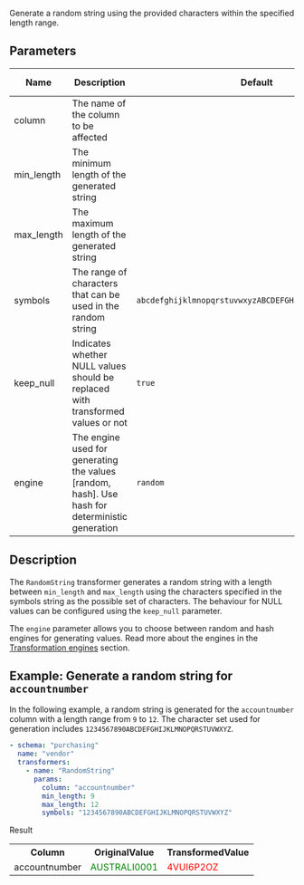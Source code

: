 Generate a random string using the provided characters within the specified length range.

## Parameters

| Name       | Description                                                                                     | Default                                                | Required | Supported DB types |
|------------|-------------------------------------------------------------------------------------------------|--------------------------------------------------------|----------|--------------------|
| column     | The name of the column to be affected                                                           |                                                        | Yes      | text, varchar      |
| min_length | The minimum length of the generated string                                                      |                                                        | Yes      | -                  |
| max_length | The maximum length of the generated string                                                      |                                                        | Yes      | -                  |
| symbols    | The range of characters that can be used in the random string                                   | `abcdefghijklmnopqrstuvwxyzABCDEFGHIJKLMNOPQRSTUVWXYZ` | No       | -                  |
| keep_null  | Indicates whether NULL values should be replaced with transformed values or not                 | `true`                                                 | No       | -                  |
| engine     | The engine used for generating the values [random, hash]. Use hash for deterministic generation | `random`                                               | No       | -                  |

## Description

The `RandomString` transformer generates a random string with a length between `min_length` and `max_length` using the
characters specified in the symbols string as the possible set of characters. The behaviour for NULL values can be
configured using the `keep_null` parameter.

The `engine` parameter allows you to choose between random and hash engines for generating values. Read more about the
engines in the [Transformation engines](../transformation_engines.md) section.

## Example: Generate a random string for `accountnumber`

In the following example, a random string is generated for the `accountnumber` column with a length range from `9`
to `12`. The
character set used for generation includes `1234567890ABCDEFGHIJKLMNOPQRSTUVWXYZ`.

``` yaml title="RandomString transformer example"
- schema: "purchasing"
  name: "vendor"
  transformers:
    - name: "RandomString"
      params:
        column: "accountnumber"
        min_length: 9
        max_length: 12
        symbols: "1234567890ABCDEFGHIJKLMNOPQRSTUVWXYZ"
```

Result

<table>
<tr>
<th>Column</th><th>OriginalValue</th><th>TransformedValue</th>
</tr>
<tr>
<td>accountnumber</td><td><span style="color:green">AUSTRALI0001</span></td><td><span style="color:red">4VUI6P2OZ</span></td>
</tr>
</table>
